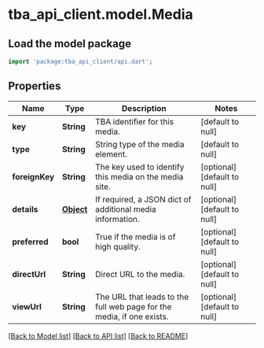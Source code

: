# tba_api_client.model.Media

## Load the model package
```dart
import 'package:tba_api_client/api.dart';
```

## Properties
Name | Type | Description | Notes
------------ | ------------- | ------------- | -------------
**key** | **String** | TBA identifier for this media. | [default to null]
**type** | **String** | String type of the media element. | [default to null]
**foreignKey** | **String** | The key used to identify this media on the media site. | [optional] [default to null]
**details** | [**Object**](.md) | If required, a JSON dict of additional media information. | [optional] [default to null]
**preferred** | **bool** | True if the media is of high quality. | [optional] [default to null]
**directUrl** | **String** | Direct URL to the media. | [optional] [default to null]
**viewUrl** | **String** | The URL that leads to the full web page for the media, if one exists. | [optional] [default to null]

[[Back to Model list]](../README.md#documentation-for-models) [[Back to API list]](../README.md#documentation-for-api-endpoints) [[Back to README]](../README.md)


